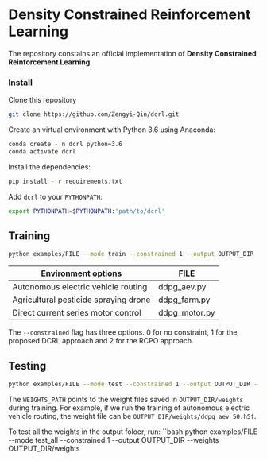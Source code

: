 # Density Constrained Reinforcement Learning

The repository constains an official implementation of **Density Constrained Reinforcement Learning**.

### Install
Clone this repository
```bash
git clone https://github.com/Zengyi-Qin/dcrl.git
```

Create an virtual environment with Python 3.6 using Anaconda:
```bash
conda create - n dcrl python=3.6
conda activate dcrl
```

Install the dependencies:
```bash
pip install - r requirements.txt
```

Add `dcrl` to your `PYTHONPATH`:
```bash
export PYTHONPATH=$PYTHONPATH:'path/to/dcrl'
```

## Training
```bash
python examples/FILE --mode train --constrained 1 --output OUTPUT_DIR
```
|           Environment options         |        FILE         |
| --------------------------------------| ------------------- |
| Autonomous electric vehicle routing   |     ddpg_aev.py     |
| Agricultural pesticide spraying drone |     ddpg_farm.py    |
| Direct current series motor control   |    ddpg_motor.py    |

The `--constrained` flag has three options. 0 for no constraint, 1 for the proposed DCRL approach and 2 for the RCPO approach.

## Testing
```bash
python examples/FILE --mode test --constrained 1 --output OUTPUT_DIR --weights WEIGHTS_PATH
```
The `WEIGHTS_PATH` points to the weight files saved in `OUTPUT_DIR/weights` during training. For example, if we run the training of autonomous electric vehicle routing, the weight file can be `OUTPUT_DIR/weights/ddpg_aev_50.h5f`.

To test all the weights in the output foloer, run:
``bash
python examples/FILE --mode test_all --constrained 1 --output OUTPUT_DIR --weights OUTPUT_DIR/weights
```